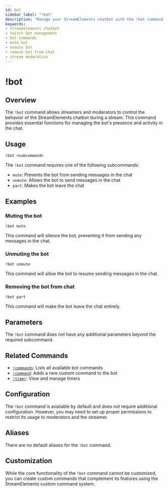 ```yaml
---
id: bot
sidebar_label: "!bot"
description: "Manage your StreamElements chatbot with the !bot command. Control bot behavior, including muting, unmuting, and removing the bot from chat."
keywords:
- streamelements chatbot
- twitch bot management
- bot commands
- mute bot
- unmute bot
- remove bot from chat
- stream moderation
---
```


# !bot

## Overview

The `!bot` command allows streamers and moderators to control the behavior of the StreamElements chatbot during a stream. This command provides essential functions for managing the bot's presence and activity in the chat.

## Usage

```
!bot <subcommand>
```

The `!bot` command requires one of the following subcommands:

- `mute`: Prevents the bot from sending messages in the chat
- `unmute`: Allows the bot to send messages in the chat
- `part`: Makes the bot leave the chat

## Examples

### Muting the bot

```
!bot mute
```

This command will silence the bot, preventing it from sending any messages in the chat.

### Unmuting the bot

```
!bot unmute
```

This command will allow the bot to resume sending messages in the chat.

### Removing the bot from chat

```
!bot part
```

This command will make the bot leave the chat entirely.

## Parameters

The `!bot` command does not have any additional parameters beyond the required subcommand.

## Related Commands

- [`!commands`](commands.md): Lists all available bot commands
- [`!command`](command.md): Adds a new custom command to the bot
- [`!timer`](timer.md): View and manage timers

## Configuration

The `!bot` command is available by default and does not require additional configuration. However, you may need to set up proper permissions to restrict its usage to moderators and the streamer.

## Aliases

There are no default aliases for the `!bot` command.

## Customization

While the core functionality of the `!bot` command cannot be customized, you can create custom commands that complement its features using the StreamElements custom command system.
